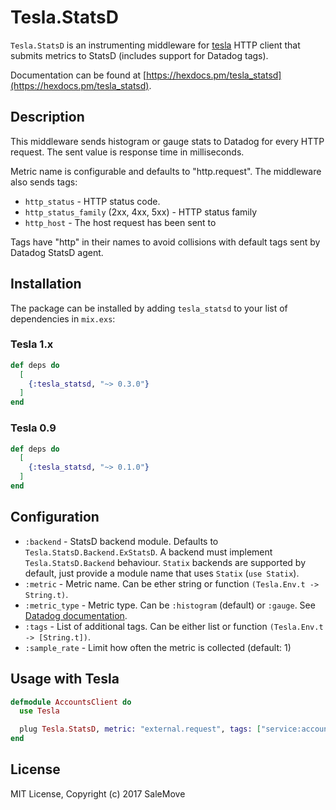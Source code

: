 # Tesla.StatsD

`Tesla.StatsD` is an instrumenting middleware for [tesla](https://github.com/teamon/tesla)
HTTP client that submits metrics to StatsD (includes support for Datadog tags).

Documentation can be found at [https://hexdocs.pm/tesla_statsd](https://hexdocs.pm/tesla_statsd).

## Description

This middleware sends histogram or gauge stats to Datadog for every HTTP request.
The sent value is response time in milliseconds.

Metric name is configurable and defaults to "http.request".
The middleware also sends tags:

  * `http_status` - HTTP status code.
  * `http_status_family` (2xx, 4xx, 5xx) - HTTP status family
  * `http_host` - The host request has been sent to

Tags have "http" in their names to avoid collisions with default tags sent by
Datadog StatsD agent.

## Installation

The package can be installed by adding `tesla_statsd` to your list of dependencies in `mix.exs`:

### Tesla 1.x

```elixir
def deps do
  [
    {:tesla_statsd, "~> 0.3.0"}
  ]
end
```

### Tesla 0.9

```elixir
def deps do
  [
    {:tesla_statsd, "~> 0.1.0"}
  ]
end
```

## Configuration

  * `:backend` - StatsD backend module. Defaults to `Tesla.StatsD.Backend.ExStatsD`.
    A backend must implement `Tesla.StatsD.Backend` behaviour. `Statix` backends are
    supported by default, just provide a module name that uses `Statix` (`use Statix`).
  * `:metric` - Metric name. Can be ether string or function `(Tesla.Env.t -> String.t)`.
  * `:metric_type` - Metric type. Can be `:histogram` (default) or `:gauge`. See
    [Datadog documentation](https://docs.datadoghq.com/guides/dogstatsd/#data-types).
  * `:tags` - List of additional tags. Can be either list or function `(Tesla.Env.t -> [String.t])`.
  * `:sample_rate` - Limit how often the metric is collected (default: 1)

## Usage with Tesla

```elixir
defmodule AccountsClient do
  use Tesla

  plug Tesla.StatsD, metric: "external.request", tags: ["service:accounts"]
end
```

## License

MIT License, Copyright (c) 2017 SaleMove
